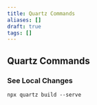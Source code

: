 ```yaml
---
title: Quartz Commands
aliases: []
draft: true
tags: []
---
```


## Quartz Commands

### See Local Changes

```
npx quartz build --serve
```
